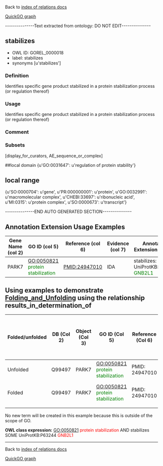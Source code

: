 Back to [index of relations docs](https://github.com/geneontology/annotation_extensions/tree/master/doc)

[QuickGO graph](http://www.ebi.ac.uk/QuickGO/AnnotationExtensionRelations.html)

---------------Text extracted from ontology: DO NOT EDIT---------------

## stabilizes
* OWL ID: GOREL_0000018
* label: stabilizes
* synonyms
[u'stabilizes']

### Definition
Identifies specific gene product stabilized in a protein stabilization process (or regulation thereof)

### Usage
Identifies specific gene product stabilized in a protein stabilization process (or regulation thereof)

### Comment


### Subsets
[display_for_curators, AE_sequence_or_complex]

##local domain
{u'GO:0031647': u'regulation of protein stability'}

## local range
{u'SO:0000704': u'gene', u'PR:000000001': u'protein', u'GO:0032991': u'macromolecular complex', u'CHEBI:33697': u'ribonucleic acid', u'MI:0315': u'protein complex', u'SO:0000673': u'transcript'}

---------------END AUTO GENERATED SECTION---------------













Annotation Extension Usage Examples
-----------------------------------

| Gene Name (col 2) | GO ID (col 5)                                                       | Reference (col 6) | Evidence (col 7) | Annotation Extension (col 16)                                          |
|-------------------|---------------------------------------------------------------------|-------------------|------------------|------------------------------------------------------------------------|
| PARK7             | <GO:0050821> <span style="color:green">protein stabilization</span> | <PMID:24947010>   | IDA              | stabilizes: UniProtKB:P63244 <span style="color:green"> GNB2L1 </span> |

Using examples to demonstrate [Folding\_and\_Unfolding](http://wiki.geneontology.org/index.php/Folding_and_Unfolding) using the relationship results\_in\_determination\_of
-----------------------------------------------------------------------------------------------------------------------------------------------

| Folded/unfolded | DB (Col 2) | Object (Col 3) | GO ID (Col 5)                                                       | Reference (Col 6) | Extension (Col 16)                                                     | Parent terms for new folded GO term                     |
|-----------------|------------|----------------|---------------------------------------------------------------------|-------------------|------------------------------------------------------------------------|---------------------------------------------------------|
| Unfolded        | Q99497     | PARK7          | <GO:0050821> <span style="color:green">protein stabilization</span> | PMID: 24947010    | stabilizes: UniProtKB:P63244 <span style="color:green"> GNB2L1 </span> |                                                         |
| Folded          | Q99497     | PARK7          | <GO:0050821> <span style="color:green">protein stabilization</span> | PMID: 24947010    | stabilizes: UniProtKB:P63244 <span style="color:green"> GNB2L1 </span> | <span style="color:red"> No new GO term created </span> |
||

No new term will be created in this example because this is outside of the scope of GO.

**OWL class expression:** <GO:0050821> <span style="color:red">protein stabilization</span> AND stabilizes SOME UniProtKB:P63244 <span style="color:red">GNB2L1</span>

------------------------------------------------------------------------

Back to [index of relations docs](https://github.com/geneontology/annotation_extensions/tree/master/doc)

[QuickGO graph](http://www.ebi.ac.uk/QuickGO/AnnotationExtensionRelations.html)
